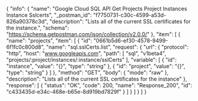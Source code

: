 {
  "info": {
    "name": "Google Cloud SQL API Get Projects Project Instances Instance Sslcerts",
    "_postman_id": "f7750731-c30c-4599-a53d-826a90378c3d",
    "description": "Lists all of the current SSL certificates for the instance.",
    "schema": "https://schema.getpostman.com/json/collection/v2.0.0/"
  },
  "item": [
    {
      "name": "projects",
      "item": [
        {
          "id": "0661b5d6-ef30-4578-9499-6f1fc0c800d8",
          "name": "sql.sslCerts.list",
          "request": {
            "url": {
              "protocol": "http",
              "host": "www.googleapis.com",
              "path": [
                "sql",
                "v1beta4",
                "projects/:project/instances/:instance/sslCerts"
              ],
              "variable": [
                {
                  "id": "instance",
                  "value": "{}",
                  "type": "string"
                },
                {
                  "id": "project",
                  "value": "{}",
                  "type": "string"
                }
              ]
            },
            "method": "GET",
            "body": {
              "mode": "raw"
            },
            "description": "Lists all of the current SSL certificates for the instance"
          },
          "response": [
            {
              "status": "OK",
              "code": 200,
              "name": "Response_200",
              "id": "c433435d-e34c-468e-b65e-8d919bd7829f"
            }
          ]
        }
      ]
    }
  ]
}